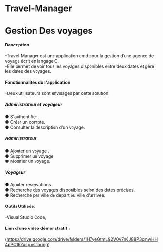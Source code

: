 # Travel-Manager
# Gestion Des voyages

#### Description
-Travel-Manager est une application cmd pour la gestion d’une agence de voyage écrit en
langage C. <br />
-Elle permet de voir tous les voyages disponibles entre deux dates et gère les dates des
voyages.

#### Fonctionnalités du l'application 
-Deux utilisateurs sont envisagés par cette solution.<br /> 
##### Administrateur et voyageur
● S'authentifier .<br /> 
● Créer un compte.<br /> 
● Consulter la description d’un voyage.<br /> 


##### Administrateur 
● Ajouter un voyage .<br /> 
● Supprimer un voyage.<br /> 
● Modifier un voyage.<br /> 

##### Voyageur 
● Ajouter reservations .<br /> 
● Recherche des voyages disponibles selon des dates précises.<br /> 
● Recherche par ville de depart ou ville d'arrivee.<br /> 

#### Outils Utilisés:
-Visual Studio Code,<br />
#### Lien d'une vidéo démonstratif :
(https://drive.google.com/drive/folders/1H7yeGtmLG2V0v7n6J88P3cmwHH4pPC16?usp=sharing)

